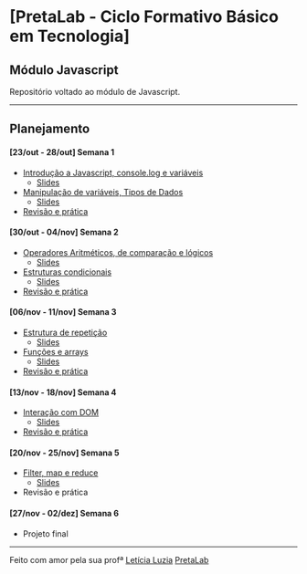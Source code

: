 # [PretaLab - Ciclo Formativo Básico em Tecnologia]
## Módulo Javascript

Repositório voltado ao módulo de Javascript.

---
## Planejamento 
#### [23/out - 28/out] Semana 1 
- [Introdução a Javascript, console.log e variáveis](/semana01/aula01/)
    - [Slides](https://www.canva.com/design/DAFyMRMyIVo/0_URHpGDlPC5CTNSuOnJsg/view?utm_content=DAFyMRMyIVo&utm_campaign=designshare&utm_medium=link&utm_source=editor)
- [Manipulação de variáveis, Tipos de Dados](/semana01/aula02/)
    - [Slides](https://www.canva.com/design/DAFyXgYlRXc/VR70HoJZh4-DICtrnfoiSw/view?utm_content=DAFyXgYlRXc&utm_campaign=designshare&utm_medium=link&utm_source=editor)
- [Revisão e prática](/semana01/aula03/)

#### [30/out - 04/nov] Semana 2
- [Operadores Aritméticos, de comparação e lógicos](/semana02/aula04/)
    - [Slides](https://www.canva.com/design/DAFy20BoMGg/FTH7JNVxS6boB0XBJbTjXA/view?utm_content=DAFy20BoMGg&utm_campaign=designshare&utm_medium=link&utm_source=editor)
- [Estruturas condicionais](/semana02/aula05/)
    - [Slides](https://www.canva.com/design/DAFzI0DIJoI/pYu4Nys08MPvBJO-lS2SsQ/view?utm_content=DAFzI0DIJoI&utm_campaign=designshare&utm_medium=link&utm_source=editor)
- [Revisão e prática](/semana02/aula06/)

#### [06/nov - 11/nov] Semana 3
- [Estrutura de repetição](/semana03/aula07/)
    - [Slides](https://www.canva.com/design/DAFzfJmJrmU/cG5G2UW69H7BLL88Tg-lJA/view?utm_content=DAFzfJmJrmU&utm_campaign=designshare&utm_medium=link&utm_source=editor)
- [Funções e arrays](/semana03/aula08/)
    - [Slides](https://www.canva.com/design/DAFzqvxERsM/CfdtM3IS5fZ9lyeOg81o4A/view?utm_content=DAFzqvxERsM&utm_campaign=designshare&utm_medium=link&utm_source=editor)
- [Revisão e prática](/semana03/aula09/)

#### [13/nov - 18/nov] Semana 4
- [Interação com DOM](/semana04/aula10/)
    - [Slides](https://www.canva.com/design/DAF0KeFUlKM/5ky8WNE2BCHiwpwTCx87PA/view?utm_content=DAF0KeFUlKM&utm_campaign=designshare&utm_medium=link&utm_source=editor)
- [Revisão e prática](/semana04/aula12/)

#### [20/nov - 25/nov] Semana 5
- [Filter, map e reduce](/semana05/aula13/)
    - [Slides](https://www.canva.com/design/DAF0VpzhD8g/7EL5O3tESUJumu01jpJfsQ/view?utm_content=DAF0VpzhD8g&utm_campaign=designshare&utm_medium=link&utm_source=editor)
- Revisão e prática

#### [27/nov - 02/dez] Semana 6
- Projeto final

---
Feito com amor pela sua profª [Letícia Luzia](https://www.linkedin.com/in/leticialuzia/)
[PretaLab](https://www.pretalab.com/)
